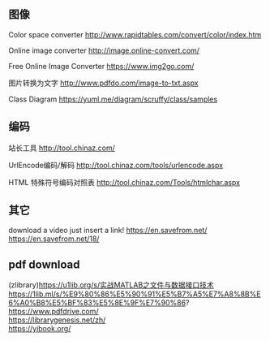 ## 图像
Color space converter 
http://www.rapidtables.com/convert/color/index.htm

Online image converter 
http://image.online-convert.com/

Free Online Image Converter 
https://www.img2go.com/

图片转换为文字 
http://www.pdfdo.com/image-to-txt.aspx

Class Diagram 
https://yuml.me/diagram/scruffy/class/samples


## 编码
站长工具 
http://tool.chinaz.com/

UrlEncode编码/解码 
http://tool.chinaz.com/tools/urlencode.aspx   

HTML 特殊符号编码对照表 
http://tool.chinaz.com/Tools/htmlchar.aspx

## 其它
download a video just insert a link! 
https://en.savefrom.net/ 
https://en.savefrom.net/18/

## pdf download
(zlibrary)https://u1lib.org/s/实战MATLAB之文件与数据接口技术  
https://1lib.ml/s/%E9%80%86%E5%90%91%E5%B7%A5%E7%A8%8B%E6%A0%B8%E5%BF%83%E5%8E%9F%E7%90%86?  
https://www.pdfdrive.com/  
https://librarygenesis.net/zh/  
https://yibook.org/
